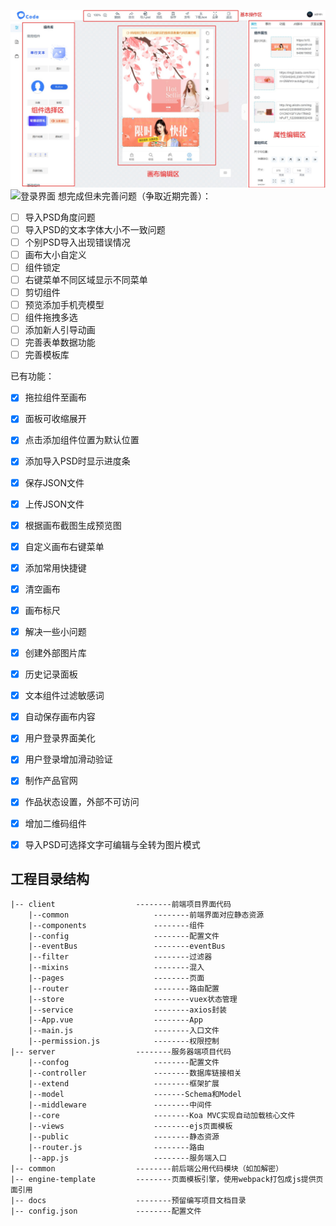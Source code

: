 ![编辑器页面](./static/image/index.jpg)
![登录界面](./static/image/login.png)
想完成但未完善问题（争取近期完善）：

- [ ] 导入PSD角度问题
- [ ] 导入PSD的文本字体大小不一致问题
- [ ] 个别PSD导入出现错误情况
- [ ] 画布大小自定义
- [ ] 组件锁定
- [ ] 右键菜单不同区域显示不同菜单
- [ ] 剪切组件
- [ ] 预览添加手机壳模型
- [ ] 组件拖拽多选
- [ ] 添加新人引导动画
- [ ] 完善表单数据功能
- [ ] 完善模板库

已有功能：

- [x] 拖拉组件至画布
- [x] 面板可收缩展开
- [x] 点击添加组件位置为默认位置
- [x] 添加导入PSD时显示进度条
- [x] 保存JSON文件
- [x] 上传JSON文件
- [x] 根据画布截图生成预览图
- [x] 自定义画布右键菜单
- [x] 添加常用快捷键
- [x] 清空画布
- [x] 画布标尺
- [x] 解决一些小问题
- [x] 创建外部图片库
- [x] 历史记录面板
- [x] 文本组件过滤敏感词
- [x] 自动保存画布内容
- [x] 用户登录界面美化
- [x] 用户登录增加滑动验证
- [x] 制作产品官网
- [x] 作品状态设置，外部不可访问
- [x] 增加二维码组件
- [x] 导入PSD可选择文字可编辑与全转为图片模式




## 工程目录结构

```
|-- client					--------前端项目界面代码
    |--common					--------前端界面对应静态资源
    |--components				--------组件
    |--config					--------配置文件
    |--eventBus					--------eventBus
    |--filter					--------过滤器
    |--mixins					--------混入
    |--pages					--------页面
    |--router					--------路由配置
    |--store					--------vuex状态管理
    |--service					--------axios封装
    |--App.vue					--------App
    |--main.js					--------入口文件
    |--permission.js			--------权限控制
|-- server					--------服务器端项目代码
    |--confog					--------配置文件
    |--controller				--------数据库链接相关
    |--extend					--------框架扩展
    |--model					-------Schema和Model
    |--middleware				--------中间件
    |--core						--------Koa MVC实现自动加载核心文件
    |--views					--------ejs页面模板
    |--public					--------静态资源
    |--router.js				--------路由
    |--app.js					--------服务端入口
|-- common					--------前后端公用代码模块（如加解密）
|-- engine-template			--------页面模板引擎，使用webpack打包成js提供页面引用
|-- docs					--------预留编写项目文档目录
|-- config.json				--------配置文件
```